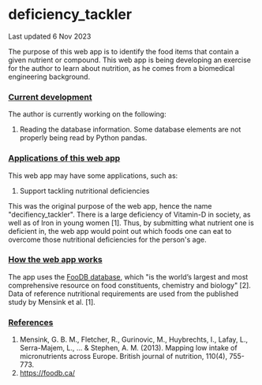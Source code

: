 # deficiency_tackler
Last updated 6 Nov 2023

The purpose of this web app is to identify the food items that contain a given nutrient or compound.
This web app is being developing an exercise for the author to learn about nutrition, as he comes from a biomedical engineering background.

### <u>Current development</u>
The author is currently working on the following:
1. Reading the database information. Some database elements are not properly being read by Python pandas.

### <u>Applications of this web app</u>
This web app may have some applications, such as:
1. Support tackling nutritional deficiencies

This was the original purpose of the web app, hence the name "decifiency_tackler".
There is a large deficiency of Vitamin-D in society, as well as of Iron in young women [1]. 
Thus, by submitting what nutrient one is deficient in, the web app would point out which foods one can eat 
to overcome those nutritional deficiencies for the person's age.

### <u>How the web app works</u>
The app uses the [FooDB database](https://foodb.ca/), which "is the world’s largest and most comprehensive resource on food constituents, chemistry and biology" [2].
Data of reference nutritional requirements are used from the published study by Mensink et al. [1].

### <u>References</u>
1. Mensink, G. B. M., Fletcher, R., Gurinovic, M., Huybrechts, I., Lafay, L., Serra-Majem, L., ... & Stephen, A. M. (2013). Mapping low intake of micronutrients across Europe. British journal of nutrition, 110(4), 755-773.
2. https://foodb.ca/
